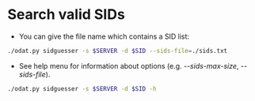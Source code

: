 # Search valid SIDs

* You can give the file name which contains a SID list:
```bash
./odat.py sidguesser -s $SERVER -d $SID --sids-file=./sids.txt
```

* See help menu for information about options (e.g. _--sids-max-size_, _--sids-file_).
```bash
./odat.py sidguesser -s $SERVER -d $SID -h
```